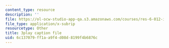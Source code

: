 ```yaml
---
content_type: resource
description: ''
file: https://ol-ocw-studio-app-qa.s3.amazonaws.com/courses/res-6-012-introduction-to-probability-spring-2018/6c137079ff1aa9f4d08d8199f4b6876c_BlO3xyeaZME.srt
file_type: application/x-subrip
resourcetype: Other
title: 3play caption file
uid: 6c137079-ff1a-a9f4-d08d-8199f4b6876c
---
```

